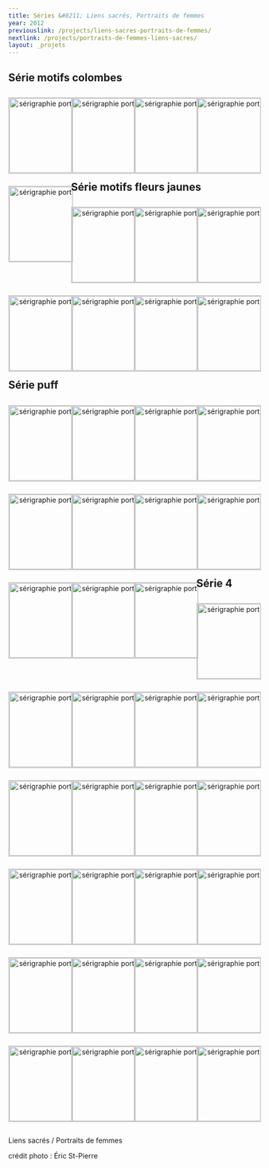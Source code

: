 ```yaml
---
title: Séries &#8211; Liens sacrés, Portraits de femmes
year: 2012
previouslink: /projects/liens-sacres-portraits-de-femmes/
nextlink: /projects/portraits-de-femmes-liens-sacres/
layout: _projets
---
```

<h2>Série motifs colombes</h2>
<style type='text/css'> #gallery-1 {margin: auto;}#gallery-1 .gallery-item {float: left;margin-top: 10px;text-align: center;width: 25%;}#gallery-1 img {border: 2px solid #cfcfcf;}#gallery-1 .gallery-caption {margin-left: 0;}</style>
		<div id='gallery-1' class='gallery galleryid-684 gallery-columns-4 gallery-size-thumbnail'><dl class='gallery-item'>
			<dt class='gallery-icon'>
				<a rel="prettyPhoto[slides]" href='/wp-content/uploads/2015/01/serie-liens-sacres-12.jpg' title='eve_motif_colombes'><img width="150" height="150" src="/wp-content/uploads/2015/01/serie-liens-sacres-12-150x150.jpg" class="attachment-thumbnail" alt="sérigraphie portrait" /></a>
			</dt></dl><dl class='gallery-item'>
			<dt class='gallery-icon'>
				<a rel="prettyPhoto[slides]" href='/wp-content/uploads/2015/01/serie-liens-sacres-13.jpg' title='martine_motif_colombes'><img width="150" height="150" src="/wp-content/uploads/2015/01/serie-liens-sacres-13-150x150.jpg" class="attachment-thumbnail" alt="sérigraphie portrait" /></a>
			</dt></dl><dl class='gallery-item'>
			<dt class='gallery-icon'>
				<a rel="prettyPhoto[slides]" href='/wp-content/uploads/2015/01/serie-liens-sacres-15.jpg' title='myriam_motif_colombes'><img width="150" height="150" src="/wp-content/uploads/2015/01/serie-liens-sacres-15-150x150.jpg" class="attachment-thumbnail" alt="sérigraphie portrait" /></a>
			</dt></dl><dl class='gallery-item'>
			<dt class='gallery-icon'>
				<a rel="prettyPhoto[slides]" href='/wp-content/uploads/2015/01/serie-liens-sacres-16.jpg' title='julie_motif_colombes'><img width="150" height="150" src="/wp-content/uploads/2015/01/serie-liens-sacres-16-150x150.jpg" class="attachment-thumbnail" alt="sérigraphie portrait" /></a>
			</dt></dl><dl class='gallery-item'>
			<dt class='gallery-icon'>
				<a rel="prettyPhoto[slides]" href='/wp-content/uploads/2015/01/serie-liens-sacres-36.jpg' title='carole_motif_colombes'><img width="150" height="150" src="/wp-content/uploads/2015/01/serie-liens-sacres-36-150x150.jpg" class="attachment-thumbnail" alt="sérigraphie portrait" /></a>
			</dt></dl>
		</div>
<h2>Série motifs fleurs jaunes</h2>
<style type='text/css'>#gallery-2 {margin: auto;}#gallery-2 .gallery-item {float: left;margin-top: 10px;text-align: center;width: 25%;}#gallery-2 img {border: 2px solid #cfcfcf;}#gallery-2 .gallery-caption {margin-left: 0;}</style>
		<!-- see gallery_shortcode() in wp-includes/media.php -->
		<div id='gallery-2' class='gallery galleryid-684 gallery-columns-4 gallery-size-thumbnail'><dl class='gallery-item'>
			<dt class='gallery-icon'>
				<a rel="prettyPhoto[slides]" href='/wp-content/uploads/2015/01/serie-liens-sacres-25.jpg' title='julie_motifs_fleurs_jaunes'><img width="150" height="150" src="/wp-content/uploads/2015/01/serie-liens-sacres-25-150x150.jpg" class="attachment-thumbnail" alt="sérigraphie portrait" /></a>
			</dt></dl><dl class='gallery-item'>
			<dt class='gallery-icon'>
				<a rel="prettyPhoto[slides]" href='/wp-content/uploads/2015/01/serie-liens-sacres-26.jpg' title='martine_motifs_fleurs_jaunes'><img width="150" height="150" src="/wp-content/uploads/2015/01/serie-liens-sacres-26-150x150.jpg" class="attachment-thumbnail" alt="sérigraphie portrait" /></a>
			</dt></dl><dl class='gallery-item'>
			<dt class='gallery-icon'>
				<a rel="prettyPhoto[slides]" href='/wp-content/uploads/2015/01/serie-liens-sacres-27.jpg' title='lucienne_motifs_fleurs_jaunes'><img width="150" height="150" src="/wp-content/uploads/2015/01/serie-liens-sacres-27-150x150.jpg" class="attachment-thumbnail" alt="sérigraphie portrait" /></a>
			</dt></dl><dl class='gallery-item'>
			<dt class='gallery-icon'>
				<a rel="prettyPhoto[slides]" href='/wp-content/uploads/2015/01/serie-liens-sacres-29.jpg' title='myriam_motifs_fleurs_jaunes'><img width="150" height="150" src="/wp-content/uploads/2015/01/serie-liens-sacres-29-150x150.jpg" class="attachment-thumbnail" alt="sérigraphie portrait" /></a>
			</dt></dl><dl class='gallery-item'>
			<dt class='gallery-icon'>
				<a rel="prettyPhoto[slides]" href='/wp-content/uploads/2015/01/serie-liens-sacres-30.jpg' title='maude_motifs_fleurs_jaunes'><img width="150" height="150" src="/wp-content/uploads/2015/01/serie-liens-sacres-30-150x150.jpg" class="attachment-thumbnail" alt="sérigraphie portrait" /></a>
			</dt></dl><dl class='gallery-item'>
			<dt class='gallery-icon'>
				<a rel="prettyPhoto[slides]" href='/wp-content/uploads/2015/01/serie-liens-sacres-31.jpg' title='carole_motifs_fleurs_jaunes'><img width="150" height="150" src="/wp-content/uploads/2015/01/serie-liens-sacres-31-150x150.jpg" class="attachment-thumbnail" alt="sérigraphie portrait" /></a>
			</dt></dl><dl class='gallery-item'>
			<dt class='gallery-icon'>
				<a rel="prettyPhoto[slides]" href='/wp-content/uploads/2015/01/serie-liens-sacres-32.jpg' title='marie-pierre_motifs_fleurs_jaunes'><img width="150" height="150" src="/wp-content/uploads/2015/01/serie-liens-sacres-32-150x150.jpg" class="attachment-thumbnail" alt="sérigraphie portrait" /></a>
			</dt></dl>
		</div>
<h2>Série puff</h2>
<style type='text/css'>#gallery-3 {margin: auto;}#gallery-3 .gallery-item {float: left;margin-top: 10px;text-align: center;width: 25%;}#gallery-3 img {border: 2px solid #cfcfcf;}#gallery-3 .gallery-caption {margin-left: 0;}</style>
		<!-- see gallery_shortcode() in wp-includes/media.php -->
		<div id='gallery-3' class='gallery galleryid-684 gallery-columns-4 gallery-size-thumbnail'><dl class='gallery-item'>
			<dt class='gallery-icon'>
				<a rel="prettyPhoto[slides]" href='/wp-content/uploads/2015/01/serie-liens-sacres-1.jpg' title='martine_puff'><img width="150" height="150" src="/wp-content/uploads/2015/01/serie-liens-sacres-1-150x150.jpg" class="attachment-thumbnail" alt="sérigraphie portrait" /></a>
			</dt></dl><dl class='gallery-item'>
			<dt class='gallery-icon'>
				<a rel="prettyPhoto[slides]" href='/wp-content/uploads/2015/01/serie-liens-sacres-2.jpg' title='lucienne_puff'><img width="150" height="150" src="/wp-content/uploads/2015/01/serie-liens-sacres-2-150x150.jpg" class="attachment-thumbnail" alt="sérigraphie portrait" /></a>
			</dt></dl><dl class='gallery-item'>
			<dt class='gallery-icon'>
				<a rel="prettyPhoto[slides]" href='/wp-content/uploads/2015/01/serie-liens-sacres-3.jpg' title='maude_puff'><img width="150" height="150" src="/wp-content/uploads/2015/01/serie-liens-sacres-3-150x150.jpg" class="attachment-thumbnail" alt="sérigraphie portrait" /></a>
			</dt></dl><dl class='gallery-item'>
			<dt class='gallery-icon'>
				<a rel="prettyPhoto[slides]" href='/wp-content/uploads/2015/01/serie-liens-sacres-4.jpg' title='réjeanne_puff'><img width="150" height="150" src="/wp-content/uploads/2015/01/serie-liens-sacres-4-150x150.jpg" class="attachment-thumbnail" alt="sérigraphie portrait" /></a>
			</dt></dl><dl class='gallery-item'>
			<dt class='gallery-icon'>
				<a rel="prettyPhoto[slides]" href='/wp-content/uploads/2015/01/serie-liens-sacres-5.jpg' title='marie-pierre_puff'><img width="150" height="150" src="/wp-content/uploads/2015/01/serie-liens-sacres-5-150x150.jpg" class="attachment-thumbnail" alt="sérigraphie portrait" /></a>
			</dt></dl><dl class='gallery-item'>
			<dt class='gallery-icon'>
				<a rel="prettyPhoto[slides]" href='/wp-content/uploads/2015/01/serie-liens-sacres-6.jpg' title='eve_puff_rouge'><img width="150" height="150" src="/wp-content/uploads/2015/01/serie-liens-sacres-6-150x150.jpg" class="attachment-thumbnail" alt="sérigraphie portrait" /></a>
			</dt></dl><dl class='gallery-item'>
			<dt class='gallery-icon'>
				<a rel="prettyPhoto[slides]" href='/wp-content/uploads/2015/01/serie-liens-sacres-7.jpg' title='eve_puff_mauve'><img width="150" height="150" src="/wp-content/uploads/2015/01/serie-liens-sacres-7-150x150.jpg" class="attachment-thumbnail" alt="sérigraphie portrait" /></a>
			</dt></dl><dl class='gallery-item'>
			<dt class='gallery-icon'>
				<a rel="prettyPhoto[slides]" href='/wp-content/uploads/2015/01/serie-liens-sacres-8.jpg' title='carole_puff'><img width="150" height="150" src="/wp-content/uploads/2015/01/serie-liens-sacres-8-150x150.jpg" class="attachment-thumbnail" alt="sérigraphie portrait" /></a>
			</dt></dl><dl class='gallery-item'>
			<dt class='gallery-icon'>
				<a rel="prettyPhoto[slides]" href='/wp-content/uploads/2015/01/serie-liens-sacres-9.jpg' title='myriam_puff'><img width="150" height="150" src="/wp-content/uploads/2015/01/serie-liens-sacres-9-150x150.jpg" class="attachment-thumbnail" alt="sérigraphie portrait" /></a>
			</dt></dl><dl class='gallery-item'>
			<dt class='gallery-icon'>
				<a rel="prettyPhoto[slides]" href='/wp-content/uploads/2015/01/serie-liens-sacres-21.jpg' title='julie_puff'><img width="150" height="150" src="/wp-content/uploads/2015/01/serie-liens-sacres-21-150x150.jpg" class="attachment-thumbnail" alt="sérigraphie portrait" /></a>
			</dt></dl><dl class='gallery-item'>
			<dt class='gallery-icon'>
				<a rel="prettyPhoto[slides]" href='/wp-content/uploads/2015/01/serie-liens-sacres-23.jpg' title='julie_puff'><img width="150" height="150" src="/wp-content/uploads/2015/01/serie-liens-sacres-23-150x150.jpg" class="attachment-thumbnail" alt="sérigraphie portrait" /></a>
			</dt></dl>
		</div>
<h2>Série 4</h2>
<style type='text/css'>#gallery-4 {margin: auto;}#gallery-4 .gallery-item {float: left;margin-top: 10px;text-align: center;width: 25%;}#gallery-4 img {border: 2px solid #cfcfcf;}#gallery-4 .gallery-caption {margin-left: 0;}</style>
		<!-- see gallery_shortcode() in wp-includes/media.php -->
		<div id='gallery-4' class='gallery galleryid-684 gallery-columns-4 gallery-size-thumbnail'><dl class='gallery-item'>
			<dt class='gallery-icon'>
				<a rel="prettyPhoto[slides]" href='/wp-content/uploads/2015/01/serie-liens-sacres-10.jpg' title='réjeanne_série-4_flocage'><img width="150" height="150" src="/wp-content/uploads/2015/01/serie-liens-sacres-10-150x150.jpg" class="attachment-thumbnail" alt="sérigraphie portrait" /></a>
			</dt></dl><dl class='gallery-item'>
			<dt class='gallery-icon'>
				<a rel="prettyPhoto[slides]" href='/wp-content/uploads/2015/01/serie-liens-sacres-11.jpg' title='maude_série-4_fleurs'><img width="150" height="150" src="/wp-content/uploads/2015/01/serie-liens-sacres-11-150x150.jpg" class="attachment-thumbnail" alt="sérigraphie portrait" /></a>
			</dt></dl><dl class='gallery-item'>
			<dt class='gallery-icon'>
				<a rel="prettyPhoto[slides]" href='/wp-content/uploads/2015/01/serie-liens-sacres-14.jpg' title='julie_série-4_arabesques'><img width="150" height="150" src="/wp-content/uploads/2015/01/serie-liens-sacres-14-150x150.jpg" class="attachment-thumbnail" alt="sérigraphie portrait" /></a>
			</dt></dl><dl class='gallery-item'>
			<dt class='gallery-icon'>
				<a rel="prettyPhoto[slides]" href='/wp-content/uploads/2015/01/serie-liens-sacres-17.jpg' title='carole_série-4_fleurs'><img width="150" height="150" src="/wp-content/uploads/2015/01/serie-liens-sacres-17-150x150.jpg" class="attachment-thumbnail" alt="sérigraphie portrait" /></a>
			</dt></dl><dl class='gallery-item'>
			<dt class='gallery-icon'>
				<a rel="prettyPhoto[slides]" href='/wp-content/uploads/2015/01/serie-liens-sacres-18.jpg' title='réjeanne_série-4_fleurs'><img width="150" height="150" src="/wp-content/uploads/2015/01/serie-liens-sacres-18-150x150.jpg" class="attachment-thumbnail" alt="sérigraphie portrait" /></a>
			</dt></dl><dl class='gallery-item'>
			<dt class='gallery-icon'>
				<a rel="prettyPhoto[slides]" href='/wp-content/uploads/2015/01/serie-liens-sacres-19.jpg' title='martine_série-4_fleurs'><img width="150" height="150" src="/wp-content/uploads/2015/01/serie-liens-sacres-19-150x150.jpg" class="attachment-thumbnail" alt="sérigraphie portrait" /></a>
			</dt></dl><dl class='gallery-item'>
			<dt class='gallery-icon'>
				<a rel="prettyPhoto[slides]" href='/wp-content/uploads/2015/01/serie-liens-sacres-20.jpg' title='maude_série-4_fleurs'><img width="150" height="150" src="/wp-content/uploads/2015/01/serie-liens-sacres-20-150x150.jpg" class="attachment-thumbnail" alt="sérigraphie portrait" /></a>
			</dt></dl><dl class='gallery-item'>
			<dt class='gallery-icon'>
				<a rel="prettyPhoto[slides]" href='/wp-content/uploads/2015/01/serie-liens-sacres-22.jpg' title='réjeanne_série-4_flocage'><img width="150" height="150" src="/wp-content/uploads/2015/01/serie-liens-sacres-22-150x150.jpg" class="attachment-thumbnail" alt="sérigraphie portrait" /></a>
			</dt></dl><dl class='gallery-item'>
			<dt class='gallery-icon'>
				<a rel="prettyPhoto[slides]" href='/wp-content/uploads/2015/01/serie-liens-sacres-24.jpg' title='julie_série-4_flocage'><img width="150" height="150" src="/wp-content/uploads/2015/01/serie-liens-sacres-24-150x150.jpg" class="attachment-thumbnail" alt="sérigraphie portrait" /></a>
			</dt></dl><dl class='gallery-item'>
			<dt class='gallery-icon'>
				<a rel="prettyPhoto[slides]" href='/wp-content/uploads/2015/01/serie-liens-sacres-28.jpg' title='maude_série-4_fleurs'><img width="150" height="150" src="/wp-content/uploads/2015/01/serie-liens-sacres-28-150x150.jpg" class="attachment-thumbnail" alt="sérigraphie portrait" /></a>
			</dt></dl><dl class='gallery-item'>
			<dt class='gallery-icon'>
				<a rel="prettyPhoto[slides]" href='/wp-content/uploads/2015/01/serie-liens-sacres-33.jpg' title='martine_série-4_fleurs'><img width="150" height="150" src="/wp-content/uploads/2015/01/serie-liens-sacres-33-150x150.jpg" class="attachment-thumbnail" alt="sérigraphie portrait" /></a>
			</dt></dl><dl class='gallery-item'>
			<dt class='gallery-icon'>
				<a rel="prettyPhoto[slides]" href='/wp-content/uploads/2015/01/serie-liens-sacres-34.jpg' title='julie_série-4_fleurs'><img width="150" height="150" src="/wp-content/uploads/2015/01/serie-liens-sacres-34-150x150.jpg" class="attachment-thumbnail" alt="sérigraphie portrait" /></a>
			</dt></dl><dl class='gallery-item'>
			<dt class='gallery-icon'>
				<a rel="prettyPhoto[slides]" href='/wp-content/uploads/2015/01/serie-liens-sacres-35.jpg' title='marie-pierre_série-4_arabesques'><img width="150" height="150" src="/wp-content/uploads/2015/01/serie-liens-sacres-35-150x150.jpg" class="attachment-thumbnail" alt="sérigraphie portrait" /></a>
			</dt></dl><dl class='gallery-item'>
			<dt class='gallery-icon'>
				<a rel="prettyPhoto[slides]" href='/wp-content/uploads/2015/01/serie-liens-sacres-37.jpg' title='lucienne_série-4_fleurs'><img width="150" height="150" src="/wp-content/uploads/2015/01/serie-liens-sacres-37-150x150.jpg" class="attachment-thumbnail" alt="sérigraphie portrait" /></a>
			</dt></dl><dl class='gallery-item'>
			<dt class='gallery-icon'>
				<a rel="prettyPhoto[slides]" href='/wp-content/uploads/2015/01/serie-liens-sacres-38.jpg' title='réjeanne_série-4_arabesques'><img width="150" height="150" src="/wp-content/uploads/2015/01/serie-liens-sacres-38-150x150.jpg" class="attachment-thumbnail" alt="sérigraphie portrait" /></a>
			</dt></dl><dl class='gallery-item'>
			<dt class='gallery-icon'>
				<a rel="prettyPhoto[slides]" href='/wp-content/uploads/2015/01/serie-liens-sacres-39.jpg' title='marie-pierre_série-4_fleurs'><img width="150" height="150" src="/wp-content/uploads/2015/01/serie-liens-sacres-39-150x150.jpg" class="attachment-thumbnail" alt="sérigraphie portrait" /></a>
			</dt></dl><dl class='gallery-item'>
			<dt class='gallery-icon'>
				<a rel="prettyPhoto[slides]" href='/wp-content/uploads/2015/01/serie-liens-sacres-40.jpg' title='eve_série-4_leopard'><img width="150" height="150" src="/wp-content/uploads/2015/01/serie-liens-sacres-40-150x150.jpg" class="attachment-thumbnail" alt="sérigraphie portrait" /></a>
			</dt></dl><dl class='gallery-item'>
			<dt class='gallery-icon'>
				<a rel="prettyPhoto[slides]" href='/wp-content/uploads/2015/01/serie-liens-sacres-41.jpg' title='julie_série-4_motifs_rouges'><img width="150" height="150" src="/wp-content/uploads/2015/01/serie-liens-sacres-41-150x150.jpg" class="attachment-thumbnail" alt="sérigraphie portrait" /></a>
			</dt></dl><dl class='gallery-item'>
			<dt class='gallery-icon'>
				<a rel="prettyPhoto[slides]" href='/wp-content/uploads/2015/01/serie-liens-sacres-42.jpg' title='marie-pierre_série-4_tissu_fleurs'><img width="150" height="150" src="/wp-content/uploads/2015/01/serie-liens-sacres-42-150x150.jpg" class="attachment-thumbnail" alt="sérigraphie portrait" /></a>
			</dt></dl><dl class='gallery-item'>
			<dt class='gallery-icon'>
				<a rel="prettyPhoto[slides]" href='/wp-content/uploads/2015/01/serie-liens-sacres-43.jpg' title='marie-pierre_série-4_motifs'><img width="150" height="150" src="/wp-content/uploads/2015/01/serie-liens-sacres-43-150x150.jpg" class="attachment-thumbnail" alt="sérigraphie portrait" /></a>
			</dt></dl><dl class='gallery-item'>
			<dt class='gallery-icon'>
				<a rel="prettyPhoto[slides]" href='/wp-content/uploads/2015/01/serie-liens-sacres-44.jpg' title='myriam_série-4_leopard'><img width="150" height="150" src="/wp-content/uploads/2015/01/serie-liens-sacres-44-150x150.jpg" class="attachment-thumbnail" alt="sérigraphie portrait" /></a>
			</dt></dl>
			<br style='clear: both;' />
		</div>
<div class="one_half">
<p>Liens sacrés / Portraits de femmes</p>
<p>crédit photo : Éric St-Pierre</p>
</div>
